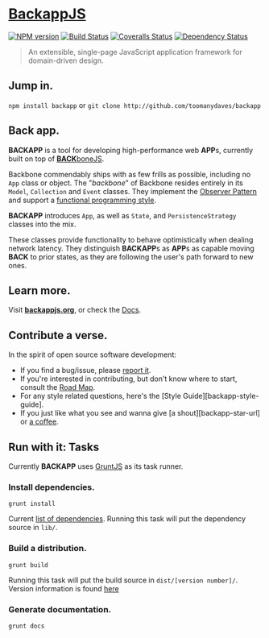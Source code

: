 # [BackappJS](http://backbonejs.org) #
[![NPM version][npm-image]][npm-url]
[![Build Status][travis-image]][travis-url]
[![Coveralls Status][coveralls-image]][coveralls-url]
[![Dependency Status][daviddm-url]][daviddm-image] 
> An extensible, single-page JavaScript application framework for domain-driven design.

## Jump in. ##
`npm install backapp` or `git clone http://github.com/toomanydaves/backapp`

## Back app. ##
**BACKAPP** is a tool for developing high-performance web **APP**s, currently built on top of
[**BACK**boneJS](http://backbonejs.org).

Backbone commendably ships with as few frills as possible, including no `App` class or object.
The "*backbone*" of Backbone resides entirely in its `Model`, `Collection` and  `Event` classes.
They implement the [Observer Pattern](http://en.wikipedia.org/wiki/Observer_pattern)
and support a [functional programming style](http://en.wikipedia.org/wiki/Functional_programming).

**BACKAPP** introduces `App`, as well as `State`, and `PersistenceStrategy` classes into the mix.

These classes provide functionality to behave optimistically when dealing network latency. 
They distinguish **BACKAPP**s as **APP**s as capable moving **BACK** to prior states,
as they are following the user's path forward to new ones.

## Learn more. ##
Visit **[backappjs.org](http://backappjs.org)**, or check the
[Docs](http://toomanydaves.github.io/backapp/docs).

## Contribute a verse. ##
In the spirit of open source software development:
* If you find a bug/issue, please
[report it][backapp-issues-url].
* If you're interested in contributing, but don't know where to start, consult the
[Road Map][backapp-road-map-url].
* For any style related questions, here's the
[Style Guide][backapp-style-guide].
* If you just like what you see and wanna give
[a shout][backapp-star-url] or
[a coffee][backapp-pledges-url].

## Run with it: Tasks ##
Currently **BACKAPP** uses [GruntJS](http://gruntjs.com) as its task runner.

### Install dependencies. ###
`grunt install`

Current [list of dependencies](https://github.com/toomanydaves/backapp/blob/master/bower.json).
Running this task will put the dependency source in `lib/`.

### Build a distribution. ###
`grunt build`

Running this task will put the build source in `dist/[version number]/`.
Version information is found [here](https://github.com/toomanydaves/backapp/blob/master/package.json)

### Generate documentation. ###
`grunt docs`

[backapp-pledges-url]: https://pledgie.com/campaigns/24553
[backapp-issues-url]: http://github.com/toomanydaves/backapp/issues
[backapp-road-map-url]: http://trello.com/toomanydaves/backapp
[backapp-style-guide-url]: http://toomanydaves.github.io/backapp/style-guide

[npm-url]: https://npmjs.org/package/gulp
[npm-image]: https://badge.fury.io/js/gulp.png
[travis-url]: https://travis-ci.org/gulpjs/gulp
[travis-image]: https://travis-ci.org/gulpjs/gulp.png
[coveralls-url]: https://coveralls.io/r/gulpjs/gulp
[coveralls-image]: https://coveralls.io/repos/gulpjs/gulp/badge.png
[depstat-url]: https://david-dm.org/gulpjs/gulp
[depstat-image]: https://david-dm.org/gulpjs/gulp.png
[daviddm-url]: https://david-dm.org/gulpjs/gulp.png?theme=shields.io
[daviddm-image]: https://david-dm.org/gulpjs/gulp
